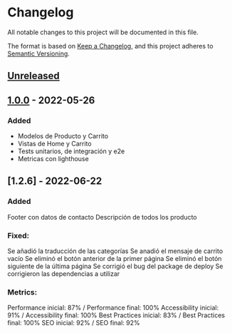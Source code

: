 # Changelog

All notable changes to this project will be documented in this file.

The format is based on [Keep a Changelog](https://keepachangelog.com/en/1.0.0/),
and this project adheres to [Semantic Versioning](https://semver.org/spec/v2.0.0.html).

## [Unreleased]

## [1.0.0] - 2022-05-26

### Added

-   Modelos de Producto y Carrito
-   Vistas de Home y Carrito
-   Tests unitarios, de integración y e2e
-   Metricas con lighthouse

[unreleased]: https://github.com/frlp-utn-ingsoft/shopp/compare/v1.0.0...HEAD
[1.0.0]: https://github.com/frlp-utn-ingsoft/shopp/releases/tag/v1.0.0

## [1.2.6] - 2022-06-22

### Added
Footer con datos de contacto 
Descripción de todos los  producto


### Fixed:
Se añadió la traducción de las categorías
Se anadió el mensaje de carrito vacío
Se eliminó el botón anterior de la primer página
Se eliminó el botón siguiente de la última página
Se corrigió el bug del package de deploy
Se corrigieron las dependencias a utilizar

### Metrics:
Performance inicial: 87% / Performance final: 100%
Accessibility inicial: 91% / Accessibility final: 100%
Best Practices inicial: 83% / Best Practices final: 100%
SEO inicial: 92% / SEO final: 92%
